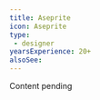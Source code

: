 ```yaml
---
title: Aseprite
icon: Aseprite
type:
 - designer
yearsExperience: 20+
alsoSee:
---
```


Content pending
